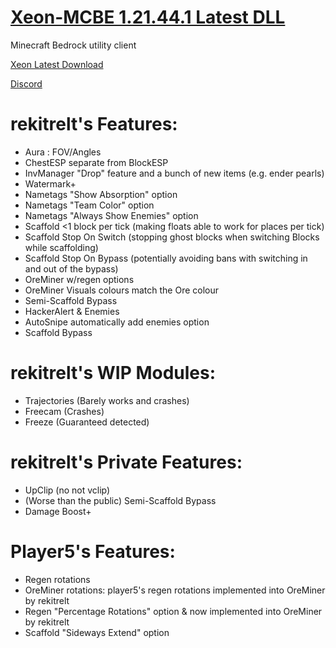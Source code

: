 # [Xeon-MCBE 1.21.44.1 Latest DLL](https://github.com/rekitrelt/Xeon-MCBE/releases/latest/download/Xeon.dll)
Minecraft Bedrock utility client

[Xeon Latest Download](https://github.com/rekitrelt/Xeon-MCBE/releases/latest/download/Xeon.dll)

[Discord](https://discord.gg/N9rvmmXVR2)

# rekitrelt's Features:
- Aura : FOV/Angles
- ChestESP separate from BlockESP
- InvManager "Drop" feature and a bunch of new items (e.g. ender pearls)
- Watermark+
- Nametags "Show Absorption" option
- Nametags "Team Color" option
- Nametags "Always Show Enemies" option
- Scaffold <1 block per tick (making floats able to work for places per tick)
- Scaffold Stop On Switch (stopping ghost blocks when switching Blocks while scaffolding)
- Scaffold Stop On Bypass (potentially avoiding bans with switching in and out of the bypass)
- OreMiner w/regen options
- OreMiner Visuals colours match the Ore colour
- Semi-Scaffold Bypass
- HackerAlert & Enemies
- AutoSnipe automatically add enemies option
- Scaffold Bypass
# rekitrelt's WIP Modules:
- Trajectories (Barely works and crashes)
- Freecam (Crashes)
- Freeze (Guaranteed detected)
# rekitrelt's Private Features:
- UpClip (no not vclip)
- (Worse than the public) Semi-Scaffold Bypass
- Damage Boost+

  
# Player5's Features:
- Regen rotations
- OreMiner rotations: player5's regen rotations implemented into OreMiner by rekitrelt
- Regen "Percentage Rotations" option & now implemented into OreMiner by rekitrelt
- Scaffold "Sideways Extend" option
